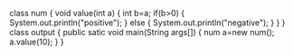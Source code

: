 class num
{
void value(int a)
{
int b=a;
if(b>0)
{
System.out.println("positive");
}
else
{
System.out.println("negative");
}
}
}
class output
{
public satic void main(String args[])
{
num a=new num();
a.value(10);
}
}
